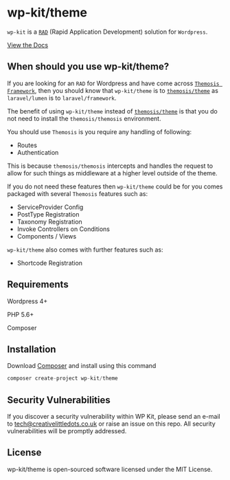 # wp-kit/theme

```wp-kit``` is a [```RAD```](https://en.wikipedia.org/wiki/Rapid_application_development) (Rapid Application Development) solution for ```Wordpress```.

[View the Docs](https://github.com/wp-kit/theme/docs)

## When should you use wp-kit/theme?

If you are looking for an ```RAD``` for Wordpress and have come across [```Themosis Framework```](http://framework.themosis.com/), then you should know that ```wp-kit/theme``` is to [```themosis/theme```](https://github.com/themosis/theme) as ```laravel/lumen``` is to ```laravel/framework```.

The benefit of using ```wp-kit/theme``` instead of [```themosis/theme```]((https://github.com/themosis/themosis)) is that you do not need to install the ```themosis/themosis``` environment.

You should use ```Themosis``` is you require any handling of following:

* Routes
* Authentication 

This is because ```themosis/themosis``` intercepts and handles the request to allow for such things as middleware at a higher level outside of the theme.

If you do not need these features then ```wp-kit/theme``` could be for you comes packaged with several ```Themosis``` features such as:

* ServiceProvider Config
* PostType Registration
* Taxonomy Registration
* Invoke Controllers on Conditions
* Components / Views

```wp-kit/theme``` also comes with further features such as:

* Shortcode Registration

## Requirements

Wordpress 4+

PHP 5.6+

Composer

## Installation

Download [Composer](https://getcomposer.org/download/) and install using this command

 ```php
 composer create-project wp-kit/theme
 ```

## Security Vulnerabilities

If you discover a security vulnerability within WP Kit, please send an e-mail to tech@creativelittledots.co.uk or raise an issue on this repo. All security vulnerabilities will be promptly addressed.

## License

wp-kit/theme is open-sourced software licensed under the MIT License.
